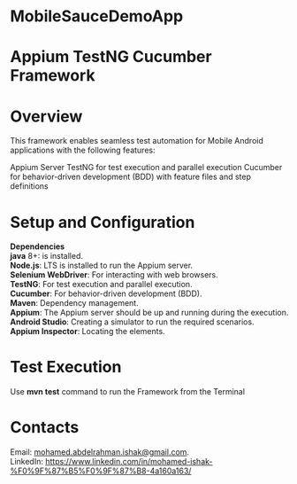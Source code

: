 # MobileSauceDemoApp
# Appium TestNG Cucumber Framework

# Overview
This framework enables seamless test automation for Mobile Android applications with the following features:

Appium Server
TestNG for test execution and parallel execution
Cucumber for behavior-driven development (BDD) with feature files and step definitions


# Setup and Configuration
**Dependencies**     
**java** 8+: is installed.     
**Node.js**: LTS is installed to run the Appium server.     
**Selenium WebDriver**: For interacting with web browsers.   
**TestNG**: For test execution and parallel execution.  
**Cucumber**: For behavior-driven development (BDD).   
**Maven**: Dependency management.      
**Appium**: The Appium server should be up and running during the execution.   
**Android Studio**: Creating a simulator to run the required scenarios.    
**Appium Inspector**: Locating the elements.   




# Test Execution 
Use **mvn test** command to run the Framework from the Terminal

# Contacts

Email: mohamed.abdelrahman.ishak@gmail.com.   
LinkedIn: https://www.linkedin.com/in/mohamed-ishak-%F0%9F%87%B5%F0%9F%87%B8-4a160a163/
